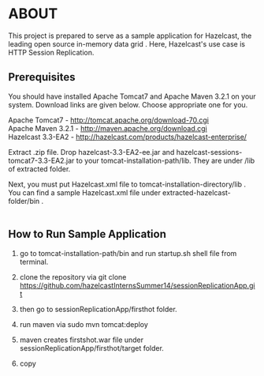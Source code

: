 <h1>ABOUT</h1>
This project is prepared to serve as a sample application for Hazelcast, the leading open source in-memory data grid . Here, Hazelcast's use case is HTTP Session Replication. 
 
<h2>Prerequisites</h2>
You should have installed Apache Tomcat7 and Apache Maven 3.2.1 on your system. Download links are given below. Choose appropriate one for you.

Apache Tomcat7 - http://tomcat.apache.org/download-70.cgi <br />
Apache Maven 3.2.1 - http://maven.apache.org/download.cgi<br />
Hazelcast 3.3-EA2 - http://hazelcast.com/products/hazelcast-enterprise/ 

Extract .zip file. Drop hazelcast-3.3-EA2-ee.jar and hazelcast-sessions-tomcat7-3.3-EA2.jar to your tomcat-installation-path/lib. They are under /lib of extracted folder.<br />

Next, you must put Hazelcast.xml file to tomcat-installation-directory/lib . You can find a sample Hazelcast.xml file under extracted-hazelcast-folder/bin .
<br />
<br />

<h2>How to Run Sample Application</h2>


1) go to tomcat-installation-path/bin and run startup.sh shell file from terminal.

2) clone the repository via git clone https://github.com/hazelcastInternsSummer14/sessionReplicationApp.git

3) then go to sessionReplicationApp/firsthot folder.

4) run maven via sudo mvn tomcat:deploy

5) maven creates firstshot.war file under sessionReplicationApp/firsthot/target folder.

6) copy 
